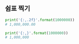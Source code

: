 ## 쉼표 찍기
```py
print('{:,.2f}'.format(1000000))
# 1,000,000.00

print('{:,}'.format(1000000))
# 1,000,000
```
